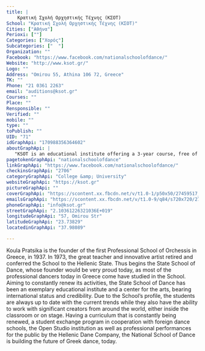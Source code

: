 ```yaml
---
title: |
    Κρατική Σχολή Ορχηστικής Τέχνης (ΚΣΟΤ)
School: "Κρατική Σχολή Ορχηστικής Τέχνης (ΚΣΟΤ)"
Cities: ["Αθήνα"]
Perioxi: [""]
Categories: ["Χορός"]
Subcategories: ["  "]
Organization: ""
Facebook: "https://www.facebook.com/nationalschoolofdance/"
Website: "http://www.ksot.gr/"
Logo: ""
Address: "Omirou 55, Athina 106 72, Greece"
TK: ""
Phone: "21 0361 2263"
email: "auditions@ksot.gr"
Courses: ""
Place: ""
Rensponsible: ""
Verified: ""
mobile: ""
type: ""
toPublish: ""
UID: "71"
idGraphApi: "170988356364602"
aboutGraphApi: | 
   "KSOT is an educational institute offering a 3-year course, free of tuition fees, operating under the supervision of the Ministry of Culture."
pagetokenGraphApi: "nationalschoolofdance"
linkGraphApi: "https://www.facebook.com/nationalschoolofdance/"
checkinsGraphApi: "2706"
categoryGraphApi: "College &amp; University"
websiteGraphApi: "https://ksot.gr"
pictureGraphApi: ""
coverGraphApi: "https://scontent.xx.fbcdn.net/v/t1.0-1/p50x50/27459517_1336001169863309_3699481455057774248_n.jpg?oh=12ca17fcf3e3844cbfd4641201e02072&amp;oe=5B494AE9"
emailsGraphApi: "https://scontent.xx.fbcdn.net/v/t1.0-9/q84/s720x720/27540232_1336002356529857_90316698827657705_n.jpg?oh=1787b893d678e3f97cd000ba2cf66acc&amp;oe=5B0455AC"
phoneGraphApi: "info@ksot.gr"
streetGraphApi: "2.10361226321036E+019"
longitudeGraphApi: "57, Omirou Str"
latitudeGraphApi: "23.73829"
locatedinGraphApi: "37.98089"

---
```


Koula Pratsika is the founder of the first Professional School of Orchessis in Greece, in 1937. In 1973, the great teacher and innovative artist retired and conferred the School to the Hellenic State. Thus begins the State School of Dance, whose founder would be very proud today, as most of the professional dancers today in Greece come have studied in the School. Aiming to constantly renew its activities, the State School of Dance has been an exemplary educational institute and a center for the arts, bearing international status and credibility. Due to the School’s profile, the students are always up to date with the current trends while they also have the ability to work with significant creators from around the world, either inside the classroom or on stage. Having a curriculum that is constantly being renewed, a student exchange program in cooperation with foreign dance schools, the Open Studio institution as well as professional performances for the public by the Hellenic Dane Company, the National School of Dance is building the future of Greek dance, today.

